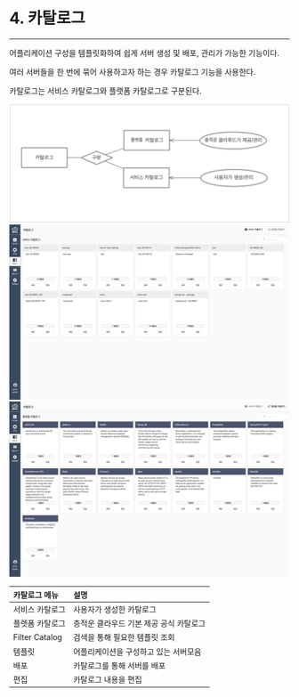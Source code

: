 # 4. 카탈로그

---

어플리케이션 구성을 템플릿화하여 쉽게 서버 생성 및 배포, 관리가 가능한 기능이다.

여러 서버들을 한 번에 묶어 사용하고자 하는 경우 카탈로그 기능을 사용한다.

카탈로그는 서비스 카탈로그와 플랫폼 카탈로그로 구분된다.

![](/assets/KR/3.0.0/4_0.png)![](/assets/KR/3.0.0/4_1.png)![](/assets/KR/3.0.0/4_2.png)

| **카탈로그 메뉴** | **설명** |
| :--- | :--- |
| 서비스 카탈로그 | 사용자가 생성한 카탈로그 |
| 플렛폼 카탈로그 | 층적운 클라우드 기본 제공 공식 카탈로그 |
| Filter Catalog | 검색을 통해 필요한 템플릿 조회 |
| 템플릿 | 어플리케이션을 구성하고 있는 서버모음 |
| 배포 | 카탈로그를 통해 서버를 배포 |
| 편집 | 카탈로그 내용을 편집 |



